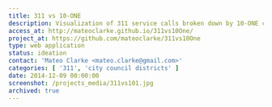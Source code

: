 ```yaml
---
title: 311 vs 10-ONE
description: Visualization of 311 service calls broken down by 10-ONE city council district.
access_at: http://mateoclarke.github.io/311vs10One/
project_at: https://github.com/mateoclarke/311vs10One
type: web application
status: ideation
contact: 'Mateo Clarke <mateo.clarke@gmail.com>'
categories: [ '311', 'city council districts' ]
date: 2014-12-09 00:00:00
screenshot: /projects_media/311vs101.jpg
archived: true
---
```

